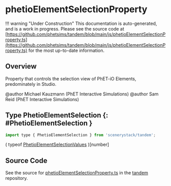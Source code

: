# phetioElementSelectionProperty

!!! warning "Under Construction"
    This documentation is auto-generated, and is a work in progress. Please see the source code at
    [https://github.com/phetsims/tandem/blob/main/js/phetioElementSelectionProperty.ts](https://github.com/phetsims/tandem/blob/main/js/phetioElementSelectionProperty.ts) for the most up-to-date information.

## Overview

Property that controls the selection view of PhET-iO Elements, predominately in Studio.

@author Michael Kauzmann (PhET Interactive Simulations)
@author Sam Reid (PhET Interactive Simulations)

## Type PhetioElementSelection {: #PhetioElementSelection }


```js
import type { PhetioElementSelection } from 'scenerystack/tandem';
```


( typeof [PhetioElementSelectionValues](../tandem/phetioElementSelectionProperty.md#PhetioElementSelectionValues) )[<span style="color: hsla(calc(var(--md-hue) + 180deg),80%,40%,1);">number</span>]



## Source Code

See the source for [phetioElementSelectionProperty.ts](https://github.com/phetsims/tandem/blob/main/js/phetioElementSelectionProperty.ts) in the [tandem](https://github.com/phetsims/tandem) repository.
